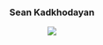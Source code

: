 <h3 align="center">Sean Kadkhodayan</h3>
<!-- <p align="center"> Self acclaimed engineer...</p> -->
<p align="center">
<!-- <img src="https://github-readme-stats.vercel.app/api?username=SeanK27&show_icons=true&count_private=true&theme=merko&hide_border=true&hide=stars,issues&count_private=true" width="600"> -->
  <img src="https://github-readme-stats.vercel.app/api/top-langs/?username=SeanK27&layout=compact&size_weight=0.5&count_weight=1&hide=assembly,makefile">
</p>
